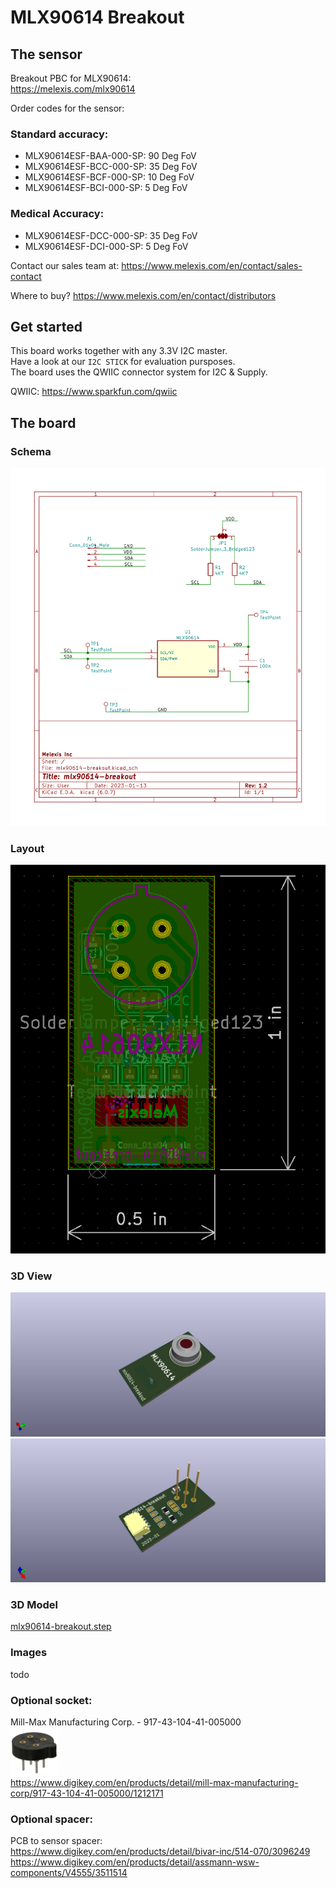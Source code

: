 # MLX90614 Breakout

## The sensor

Breakout PBC for MLX90614:  
https://melexis.com/mlx90614


Order codes for the sensor:

### Standard accuracy:  

- MLX90614ESF-BAA-000-SP: 90 Deg FoV
- MLX90614ESF-BCC-000-SP: 35 Deg FoV
- MLX90614ESF-BCF-000-SP: 10 Deg FoV
- MLX90614ESF-BCI-000-SP:  5 Deg FoV

### Medical Accuracy:

- MLX90614ESF-DCC-000-SP: 35 Deg FoV
- MLX90614ESF-DCI-000-SP:  5 Deg FoV


Contact our sales team at: https://www.melexis.com/en/contact/sales-contact

Where to buy? https://www.melexis.com/en/contact/distributors


## Get started

This board works together with any 3.3V I2C master.  
Have a look at our `I2C STICK` for evaluation pursposes.  
The board uses the QWIIC connector system for I2C & Supply.

QWIIC: https://www.sparkfun.com/qwiic


## The board

### Schema

![](output/mlx90614-breakout.svg)  

### Layout

![](media/mlx90614-breakout-layout.png)  

### 3D View

![](media/mlx90614-breakout-top.png)  
![](media/mlx90614-breakout-bottom.png)  

### 3D Model

[mlx90614-breakout.step](output/mlx90614-breakout.step)  

### Images

todo

### Optional socket:

Mill-Max Manufacturing Corp. - 917-43-104-41-005000  
![](media/90614_socket.png)  
https://www.digikey.com/en/products/detail/mill-max-manufacturing-corp/917-43-104-41-005000/1212171

### Optional spacer:

PCB to sensor spacer:  
https://www.digikey.com/en/products/detail/bivar-inc/514-070/3096249  
https://www.digikey.com/en/products/detail/assmann-wsw-components/V4555/3511514  
